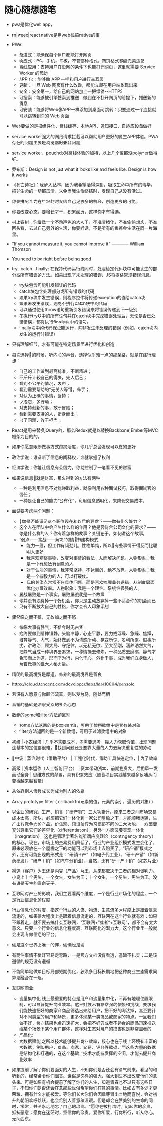 # 随心随想随笔

* pwa是优化web app，
* rn|weex|react native是用web栈搞native的事

* PWA:
    * 渐进式：能确保每个用户都能打开网页
    * 响应式：PC，手机，平板，不管哪种格式，网页格式都能完美适配
    * 离线应用：支持用户在没网的条件下也能打开网页，这里就需要 Service Worker 的帮助
    * APP 化：能够像 APP 一样和用户进行交互常
    * 更新：一旦 Web 网页有什么改动，都能立即在用户端体现出来
    * 安全：安全第一，给自己的网站加上一把绿锁--HTTPS
    * 可搜索：能够被引擎搜索到推送：做到在不打开网页的前提下，推送新的消息
    * 可安装：能够将Web像APP一样添加到桌面可跳转：只要通过一个连接就可以跳转到你的 Web 页面

* Web要做的是把组件化、离线缓存、本地API、通知接口、自适应设备做好
* service worker强大的网络请求拦截可以帮助用户更好的原生APP体验。PWA存在的问题主要是浏览器的兼容问题
* service worker，pouchdb对离线体验的加持，以上几个库都没polymer做得好。

* 乔布斯：Design is not just what it looks like and feels like. Design is how it works

* 《死亡诗社》：我步入丛林，因为我希望活得深刻，吸取生命中所有的精华，把非生命的一切都击溃，以免当我生命终结时，发现自己从没有活过。
* 你要拼尽全力在年轻的时候给自己足够多的机会，创造更多的可能。
* 你要改变心态，要增长才干，积累阅历，这样你才有得选。

* 村上春树：你要做一个不动声色的大人了，不准情绪化，不准偷偷想念，不准回头看，去过自己另外的生活，你要听话，不是所有的鱼都会生活在同一片海里。

* “If you cannot measure it, you cannot improve it” ———— William Thomson
* You need to be right before being good
* try...catch...finally: 在保持代码运行的同时，处理给定代码块中可能发生的部分或所有错误的方法。如果出现了未处理的错误，JS将提供常规错误消息。
    * try块包含可能引发错误的代码
    * catch块包含处理部分或所有错误的代码
    * 如果try块中发生错误，则程序控件将传递exception的值给catch块
    * 如果未发生错误，则绝不执行catch块中的代码
    * 可以通过使用throw语句重新引发错误来将错误传递到下一级别
    * 在执行try块中的所有语句并在catch块中完成错误处理后，无论是否已处理错误，都将执行finally块中的语句。
    * finally块中的代码保证能运行，除非发生未处理的错误（例如，catch块内发生的运行时错误）
* 只有理解细节，才有可能在特定场景里进行优化和创造
* 每次选择的时候，听内心的声音，选择似乎难一点的那条路，就是在践行理想：
    * 自己的工作做到最高标准，不断精进；
    * 不斤斤计较自己的得失，先人后己；
    * 看到不公平的情况，发声；
    * 看到需要帮助的“无关人等”，伸手；
    * 对认为正确的事情，坚持；
    * 少抱怨，多行动；
    * 对支持创新的事，敢于冒险；
    * 看到需要支持的人，挺身而出；
    * 出了问题，敢于担当；
* React是用来替换jQuery的，那么Redux就是以替换Backbone|Ember等MVC框架为目的的。
* 如果你愿意限制做事方式的灵活度，你几乎总会发现可以做的更好
* 政治学说：谁垄断了信息的阐释权，谁就掌握了权利
* 经济学说：你能让信息有公信力，你就控制了一笔看不见的财富
* 如果说信息就是财富，那么得到的方法有两种：
    * 一种是利用信息不对称赚取利益，就像利用各种面试技巧，取得面试官的信任；
    * 一种是让自己的能力“公有化”，利用信息透明化，来降低交易成本。
* 面试要考虑两个问题：
    * 你是否能满足这个职位现在和以后的要求？——你有什么能力？
    * 这个人在团队中会产生什么样的作用？他是否符合公司文化的要求？——你是什么样的人？你有着怎样的故事？关键在于，如何讲这个故事。
    * ”弱点——挑战——解决“的情节建构模式
        * 能力一般，但工作有韧劲儿，性格单纯，所以有些事情干得反而比聪明人更好
        * 我喜欢观察事物，改变对事情的看法，从而解决问题。人物形象：我是一个有想法有创意的人
        * 对于认准的事情，我非常坚持，不达目的，绝不放弃。人物形象：我是一个有毅力的人，可以打硬仗。
        * 我的关注点常常不在具体问题，而是喜欢梳理业务逻辑，从制度层面优化办事效率。人物形象：我是一个理性、系统性很强的人。
    * 屡战屡败是一个事实，屡败屡战就是一个故事
    * 你并没有浪费掉一个好机会，你只是主动放弃掉一些不适合你的机会而已
    * 只有不断放大自己的性格，你才会令人印象深刻
* 骤然临之而不惊，无故加之而不怒
    * 每临大事有静气，不信今时无古贤
    * 始终要做到精神镇静，头脑冷静，心态平静，要力戒浮躁、急躁、焦躁，培育静气、大气，始终做到不为诱惑所动、猝变所惊、名利所累、俗事所扰，讲政治、顾大局、守纪律，以无私无欲、至大至刚，涵养浩然大气，把静气当成一种境界去追求，一种情操去修炼，一种品质去磨砺，静气才会形而上为道，形而下为行，内化于心，外化于事，成为我们立身做人，为官做事的强大人格力量。
* 精明的最高境界是厚道，修养的最高境界是善良
* https://cloud.tencent.com/developer/labs/lab/10004/console
* 若没有人愿意与你颠沛流离，则以梦为马，随处而栖
* 营销的基础是洞察受众的社会心态
* 数组的some和filter方法的区别
    * some方法返回的是boolean值，可用于检察数组中是否有某对象
    * filter方法返回的是一个新数组，可用于过滤数组中的对象
* 初级 | 小农经济 | 几乎不需要成本，不需要思考，靠人力获取价值，出现问题连基本的定位都很难，找到问题还是要靠大量的人力去解决重复性的劳动
* 中级 | 蒸汽时代（借助平台） | 工程化时代，借助工具快速定位，| 为了效率
* 高级 | 资本运作（人工智能|平台） | 资本带动资本，前期投资大，后期牵一发而动全身 | 思维方式的颠覆，具有积累效应（随着项目实践越来越多反哺从而变得越来越智能）
* 从依靠别人慢慢成长为成为别人的依靠
* Array.prototype.filter ( callbackfn(元素的值，元素的索引，遍历的对象) )
* 以企业的研究、生产、销售（“研产销”）三大功能计，原来三者之间市场交易成本太高，所以，必须把它们一体化到一家公司屋檐之下，才能顺畅运转，生产出有竞争力的产品。价值观、预设和行为习惯都不同的三大功能，一方面要充分尊重它们的差异化（differentiation），另外一方面又要实现一体化（integration），这也是管理学著名的所谓应变理论（contingency theory）的核心。现在，市场上的交易费用降低了，行业的产业组织模式发生变化了，原来必须放在一个屋檐之下的功能可以到市场上去购买了，“研产销”模式之外，还有可能出现的形式是：“研销＋产”（如电子代工业）、“研＋产销”（如新药研发）、“研产＋销”（如汽车分销业），当然，还有“研＋产＋销”（如芯片业）
* 渠道（客户）为王还是内容（产品）为王，从来都取决于二者的相对谈判力。小岛上十个男生，一个女生，女生为王；十个女生，一个男生，男生为王。没有谁是天生的真命天子。
* 互联网对产业的影响，我们主要看两个维度，一个是行业市场化的程度，一个是行业信息化的程度
* 行业信息化的程度，指这个行业的人流、物流、生意流多大程度上是跟着信息流走的，如果很大程度上是跟着信息流走的，互联网在这个行业就有戏；如果不跟着走，就不要去搞什么互联网，“互联网+”或者“+互联网”，都不会有太大意义。只要一个行业的信息化程度高，互联网化的潜力大，这个行业里一般就会出现专做信息的平台。
* 偷是这个世界上唯一的罪，偷懒也是偷
* 有两件事情不做好容易走弯路，一是官方文档没有看透，基础不扎实；二是该遵循的规范没有遵循
* 不能简单地做单目标局部短期优化，必须多目标长期地把这种商业生态需求同算法融合在一起。
* 互联网商业:
    * 流量集中化:线上最重要的特点是用户和流量集中化，不再有地理位置限制，可以显著提升商业效率。这里对技术有非常强的依赖和挑战，要求我们能快速把好的商家和商品筛选出来给用户，把不好的淘汰掉，甚至要针对不同类型的用户和场景，更多体现某一类商品或商家的特点。一旦我们做不好，负向结果也会迅速扩大，会把不好的或者不适合的商品迅速推送给某个场景下某个用户群体，这样对生态对用户的损害也是非常显著的
    * 产品化:
    * 大数据赋能:之所以技术能够提升商业效率，核心也在于线上环境有丰富的大数据，例如用户、商品、商家、交易、评价等数据，而这些大量的数据是结构化和打通的，在这个基础上技术才能有发挥的空间，才能去提升商业效率
* 如果提前了解了你们要面对的人生，不知你们是否还会有勇气前来。看见的和听到的，经常会令你们沮丧。世俗是这样的强大，强大到生不出改变他们的念头来。可是如果有机会提前了解了你们的人生，知道青春也不过只有这些日子，不知你们是否还会在意那些世俗希望你们在意的事情。比如占有多少才更荣耀，拥有什么才能被爱。等你们长大你们会因绿芽冒出土地而喜悦，会对初升的朝阳欢呼跳跃，也会给别人善意和温暖。但是却会在赞美别的生命的同时，常常，甚至永远地忘了自己的珍贵。“愿你在被打击时，记起你的珍贵，抵抗恶意；愿你在迷茫时，坚信你的珍贵。爱你所爱，行你所行，听从你心，无问西东。